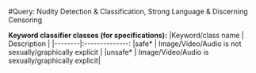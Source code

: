 #Query: Nudity Detection & Classification, Strong Language & Discerning Censoring

**Keyword classifier classes (for specifications):**
|Keyword/class name   |  Description    |
|--------|:--------------:
|safe* | Image/Video/Audio is not sexually/graphically explicit     |
|unsafe* | Image/Video/Audio is sexually/graphically explicit|
